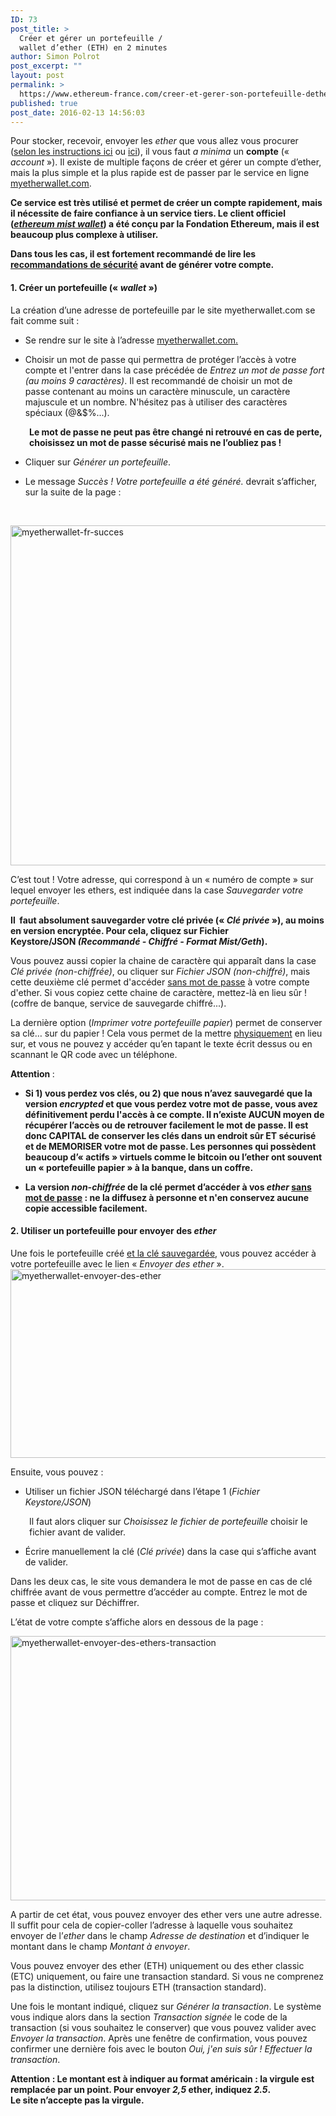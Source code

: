 ```yaml
---
ID: 73
post_title: >
  Créer et gérer un portefeuille /
  wallet d’ether (ETH) en 2 minutes
author: Simon Polrot
post_excerpt: ""
layout: post
permalink: >
  https://www.ethereum-france.com/creer-et-gerer-son-portefeuille-dether-en-2-minutes-avec-myetherwallet-com/
published: true
post_date: 2016-02-13 14:56:03
---
```

Pour stocker, recevoir, envoyer les <em>ether</em> que vous allez vous procurer (<span style="text-decoration: underline;"><a href="http://www.ethereum-france.com/comment-acheter-des-ethers-eth/">selon les instructions ici</a></span> ou <span style="text-decoration: underline;"><a href="http://www.ethereum-france.com/obtenir-des-ether-eth/">ici</a></span>), il vous faut <em>a minima</em> un <strong>compte</strong> (« <em>account</em> »). Il existe de multiple façons de créer et gérer un compte d’ether, mais la plus simple et la plus rapide est de passer par le service en ligne <a href="https://www.myetherwallet.com/"><span style="text-decoration: underline;">myetherwallet.com</span></a>.

<strong>Ce service est très utilisé et permet de créer un compte rapidement, mais il nécessite de faire confiance à un service tiers. Le client officiel (<a href="https://github.com/ethereum/mist/releases"><span style="text-decoration: underline;"><em>ethereum mist wallet</em></span></a>) a été conçu par la Fondation Ethereum, mais il est beaucoup plus complexe à utiliser.</strong>

<strong>Dans tous les cas, il est fortement recommandé de lire les <a href="https://www.ethereum-france.com/avertissements-de-securite/"><span style="text-decoration: underline;">recommandations de sécurité</span></a> avant de générer votre compte.</strong>

<!--more-->
<h4>1. Créer un portefeuille (« <em>wallet </em>»)</h4>
La création d’une adresse de portefeuille par le site myetherwallet.com se fait comme suit :
<ul>
 	<li>Se rendre sur le site à l’adresse <span style="text-decoration: underline;"><a href="http://www.myetherwallet.com">myetherwallet.com</a>.</span></li>
</ul>
<ul>
 	<li>Choisir un mot de passe qui permettra de protéger l’accès à votre compte et l'entrer dans la case précédée de <em>Entrez un mot de passe fort (au moins 9 caractères)</em>. Il est recommandé de choisir un mot de passe contenant au moins un caractère minuscule, un caractère majuscule et un nombre. N'hésitez pas à utiliser des caractères spéciaux (@&amp;$%...).</li>
</ul>
<p style="padding-left: 30px;"><strong><code></code>Le mot de passe ne peut pas être changé ni retrouvé en cas de perte, choisissez un mot de passe sécurisé mais ne l’oubliez pas !</strong></p>

<ul>
 	<li>Cliquer sur <em>Générer un portefeuille</em>.</li>
</ul>
<ul>
 	<li>Le message <em>Succès ! Votre portefeuille a été généré.</em> devrait s’afficher, sur la suite de la page :</li>
</ul>
&nbsp;

<a href="https://www.myetherwallet.com/"><img class="aligncenter size-large wp-image-1379" src="https://www.ethereum-france.com/wp-content/uploads/2016/02/MyEtherWallet-FR-Succès-1024x544.png" alt="myetherwallet-fr-succes" width="1024" height="544" /></a>

C’est tout ! Votre adresse, qui correspond à un « numéro de compte » sur lequel envoyer les ethers, est indiquée dans la case <em>Sauvegarder votre portefeuille</em>.

<strong>Il  faut absolument sauvegarder votre clé privée (« <em>Clé privée</em> »), au moins en version encryptée. Pour cela, cliquez sur Fichier Keystore/JSON<em> (Recommandé - Chiffré - Format Mist/Geth</em>).</strong>

Vous pouvez aussi copier la chaine de caractère qui apparaît dans la case <i>Clé privée (non-chiffrée)</i>, ou cliquer sur <em>Fichier JSON (non-chiffré)</em>, mais cette deuxième clé permet d'accéder <span style="text-decoration: underline;">sans mot de passe</span> à votre compte d'ether. Si vous copiez cette chaine de caractère, mettez-là en lieu sûr ! (coffre de banque, service de sauvegarde chiffré...).

La dernière option (<em>Imprimer votre portefeuille papier</em>) permet de conserver sa clé… sur du papier ! Cela vous permet de la mettre <span style="text-decoration: underline;">physiquement</span> en lieu sur, et vous ne pouvez y accéder qu’en tapant le texte écrit dessus ou en scannant le QR code avec un téléphone.

<strong>Attention </strong>:
<ul>
 	<li><strong>Si 1) vous perdez vos clés, ou 2) que nous n’avez sauvegardé que la version <em>encrypted</em> et que vous perdez votre mot de passe, vous avez définitivement perdu l'accès à ce compte. Il n’existe AUCUN moyen de récupérer l’accès ou de retrouver facilement le mot de passe. Il est donc CAPITAL de conserver les clés dans un endroit sûr ET sécurisé et de MEMORISER votre mot de passe. Les personnes qui possèdent beaucoup d’« actifs » virtuels comme le bitcoin ou l’ether ont souvent un « portefeuille papier » à la banque, dans un coffre.</strong><strong> </strong></li>
</ul>
<ul>
 	<li><strong>La version <em>non-chiffrée</em> de la clé permet d’accéder à vos <em>ether </em><span style="text-decoration: underline;">sans mot de passe</span> : ne la diffusez à personne et n'en conservez aucune copie accessible facilement.
</strong></li>
</ul>
<h4>2. Utiliser un portefeuille pour envoyer des <em>ether</em></h4>
Une fois le portefeuille créé <u>et la clé sauvegardée</u>, vous pouvez accéder à votre portefeuille avec le lien « <em>Envoyer des ether</em> ».
<img class="aligncenter size-large wp-image-1381" src="https://www.ethereum-france.com/wp-content/uploads/2016/02/MyEtherWallet-Envoyer-des-ether.jpg" alt="myetherwallet-envoyer-des-ether" width="605" height="302" />

Ensuite, vous pouvez :
<ul>
 	<li>Utiliser un fichier JSON téléchargé dans l’étape 1 (<em>Fichier Keystore/JSON</em>)</li>
</ul>
<p style="padding-left: 30px;">Il faut alors cliquer sur <em>Choisissez le fichier de portefeuille</em> choisir le fichier avant de valider.</p>

<ul>
 	<li>Écrire manuellement la clé (<em>Clé privée</em>) dans la case qui s’affiche avant de valider.</li>
</ul>
Dans les deux cas, le site vous demandera le mot de passe en cas de clé chiffrée avant de vous permettre d’accéder au compte. Entrez le mot de passe et cliquez sur Déchiffrer<em>.</em>

L’état de votre compte s’affiche alors en dessous de la page :

<img class="aligncenter size-large wp-image-1382" src="https://www.ethereum-france.com/wp-content/uploads/2016/02/MyEtherWallet-Envoyer-des-ethers-Transaction-1024x423.jpg" alt="myetherwallet-envoyer-des-ethers-transaction" width="1024" height="423" />

A partir de cet état, vous pouvez envoyer des ether vers une autre adresse. Il suffit pour cela de copier-coller l’adresse à laquelle vous souhaitez envoyer de l’<em>ether</em> dans le champ <em>Adresse de destination</em> et d’indiquer le montant dans le champ <em>Montant à envoyer</em>.

Vous pouvez envoyer des ether (ETH) uniquement ou des ether classic (ETC) uniquement, ou faire une transaction standard. Si vous ne comprenez pas la distinction, utilisez toujours ETH (transaction standard).

Une fois le montant indiqué, cliquez sur <em>Générer la transaction</em>. Le système vous indique alors dans la section <em>Transaction signée </em>le code de la transaction (si vous souhaitez le conserver) que vous pouvez valider avec <em>Envoyer la transaction</em>. Après une fenêtre de confirmation, vous pouvez confirmer une dernière fois avec le bouton <em>Oui, j'en suis sûr ! Effectuer la transaction</em>.

<strong>Attention : Le montant est à indiquer au format américain : la virgule est remplacée par un point. Pour envoyer <em>2,5</em> ether, indiquez <em>2.5</em>. Le site n’accepte pas la virgule.</strong>